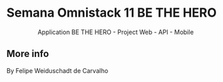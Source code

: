 # Semana Omnistack 11 BE THE HERO

<p align="center">
Application BE THE HERO - Project Web - API - Mobile


## More info

By Felipe Weiduschadt de Carvalho

